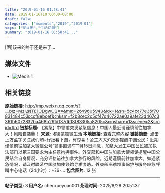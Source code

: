 ```yaml
---
title: "2019-01-16 01:58:41"
date: 2019-01-16T10:00:00+08:00
draft: false
categories: ["moments","2019","2019-01"]
tags: ["朋友圈","生活记录"]
summary: "2019-01-16 01:58:41..."
---
```


[困]该来的终于还是来了…

## 媒体文件

- ![Media 1](/Moments/photos/2019-01-16/201901160158410.jpg)

## 相关链接

**原始链接:** http://mp.weixin.qq.com/s?__biz=MzI2NTE1ODgwOQ==&mid=2649605940&idx=1&sn=5c4cd77e35f70831484c53cccf8ebcef&chksm=f2b8cec2c5cf47d40722ae0a9afe23d467c3361b6072832ba468b291d137db18f83305a8205c&mpshare=1&scene=2&srcid=#rd
**链接标题:** 【紧急】中领馆突发紧急信息！中国人最近请谨慎前往加拿大！风险自掂量！
**来源:** 埃德蒙顿微生活
**本地链接:** [查看完整内容](/link_content/2019/01/2019-01-16/link_content/)
**链接摘要:** 点击上方蓝字关注我们哟~仔细看下图，有惊喜！金主大大外交部提醒中国公民：近期谨慎前往加拿大微信公号“领事直通车”1月15日消息，加拿大发生中国公民被加执法部门以第三国要求为由任意拘押事件。外交部和中国驻加拿大使领馆提醒中国公民结合自身情况，充分评估前往加拿大旅行的风险，近期谨慎前往加拿大。如遇紧急情况，请及时联系中国驻加使领馆寻求协助。外交部全球领事保护与服务应急呼叫中心电话（24小时）：+86-...
**包含图片:** 12 张

---

**帖子类型:** 3
**用户名:** chenxueyuan001
**处理时间:** 2025/8/28 20:51:32